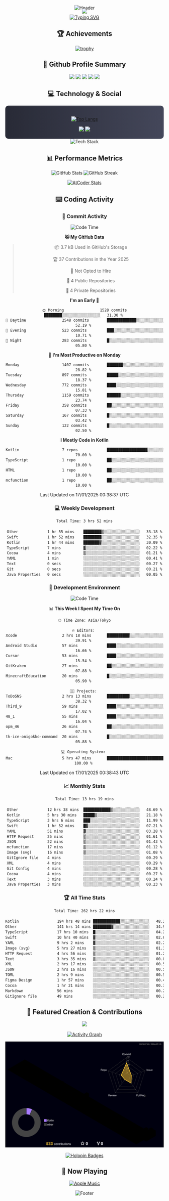 <div align="center">
  
![Header](https://capsule-render.vercel.app/api?type=waving&color=gradient&customColorList=12&height=300&section=header&text=Welcome%20to%20Batapii's%20Universe&fontSize=50&animation=fadeIn&fontAlignY=40&desc=Android%20Developer%20|%20Kotlin%20LOVE%20)

<div style="margin-top: -20px;">
  <img src="https://readme-typing-svg.herokuapp.com/?lines=Crafting+Android+Experiences;Building+Tomorrow's+Apps+Today;Always+Learning,+Always+Growing&font=Fira%20Code&center=true&width=440&height=45&color=f75c7e&vCenter=true&size=22&pause=1000">
</div>

<a href="https://git.io/typing-svg">
  <img src="https://readme-typing-svg.demolab.com?font=Fira+Code&weight=600&size=28&duration=4000&pause=1000&center=true&vCenter=true&width=800&lines=Hey+there!+I'm+Batapii+%F0%9F%91%8B;Android+Developer+from+Japan+%F0%9F%87%AF%F0%9F%87%B5" alt="Typing SVG" />
</a>

## 🏆 Achievements

[![trophy](https://github-profile-trophy.vercel.app/?username=batapii&theme=onestar&no-frame=true&no-bg=true&column=8&rank=SECRET,SSS,SS,S,AAA,AA,A,B,C,?&margin-w=10&margin-h=10)](https://github.com/ryo-ma/github-profile-trophy)

## 🎯 Github Profile Summary

<div align="center">
  <img src="http://github-profile-summary-cards.vercel.app/api/cards/profile-details?username=batapii&theme=radical" />
  <img src="http://github-profile-summary-cards.vercel.app/api/cards/repos-per-language?username=batapii&theme=radical" />
  <img src="http://github-profile-summary-cards.vercel.app/api/cards/most-commit-language?username=batapii&theme=radical" />
  <img src="http://github-profile-summary-cards.vercel.app/api/cards/stats?username=batapii&theme=radical" />
  <img src="http://github-profile-summary-cards.vercel.app/api/cards/productive-time?username=batapii&theme=radical" />
</div>

## 💻 Technology & Social

<div align="center" style="background: linear-gradient(to right, #282A36, #44475A); padding: 20px; border-radius: 10px;">

[![Top Langs](https://github-readme-stats.vercel.app/api/top-langs/?username=batapii
)](https://github.com/anuraghazra/github-readme-stats)

<div style="margin-top: 15px">
<a href="https://github.com/batapii"><img src="https://img.shields.io/github/followers/batapii?style=for-the-badge&logo=github&label=Follow&color=ff6e96&labelColor=282A36"/></a>
<a href="https://twitter.com/batapii3939"><img src="https://img.shields.io/twitter/follow/batapii?style=for-the-badge&logo=twitter&color=1DA1F2&labelColor=282A36&label= Twitter"/></a>
</div>

</div>

<div align="center">
<img src="https://github-readme-tech-stack.vercel.app/api/cards?title=Tech+Stack&align=center&titleAlign=center&fontSize=20&lineHeight=10&lineCount=4&theme=github_dark&width=800&bg=%230D1117&badge=%23161B22&border=%2321262D&titleColor=%2358A6FF&line1=kotlin%2Ckotlin%2C0095D5%3Bandroid%2Candroid%2C00ff00%3Bjetpackcompose%2Cjetpack%2C4285F4%3B&line2=swift%2Cswift%2CFA7343%3Bfirebase%2Cfirebase%2CFFCA28%3Bgithub%2Cgithub%2C181717%3B&line3=typescript%2Ctypescript%2C3178C6%3Bgraphql%2Cgraphql%2CE10098%3Bsupabase%2Csupabase%2C3FCF8E%3B&line4=gradle%2Cgradle%2C02303A%3Bgitkraken%2Cgitkraken%2C179287%3Bpostman%2Cpostman%2CFF6C37%3B" alt="Tech Stack" />
</div>



## 📊 Performance Metrics

<div align="center">

![GitHub Stats](https://github-readme-stats.vercel.app/api?username=batapii&show_icons=true&theme=radical&hide_border=true&bg_color=0D1117)
![GitHub Streak](https://github-readme-streak-stats.herokuapp.com/?user=batapii&theme=radical&hide_border=true&background=0D1117)

[![AtCoder Stats](https://atcoder-readme-stats.vercel.app/stats/batapii3939?theme=dark&show_history=5&width=495)](https://github.com/iwbc-mzk/atcoder-readme-stats)

</div>

## ⌨️ Coding Activity

### 🌟 Commit Activity
<!--START_SECTION:commit-stats-->
![Code Time](http://img.shields.io/badge/Code%20Time-405%20hrs%2043%20mins-blue)

**🐱 My GitHub Data** 

> 📦 3.7 kB Used in GitHub's Storage 
 > 
> 🏆 37 Contributions in the Year 2025
 > 
> 🚫 Not Opted to Hire
 > 
> 📜 4 Public Repositories 
 > 
> 🔑 4 Private Repositories 
 > 
**I'm an Early 🐤** 

```text
🌞 Morning                1528 commits        ████████░░░░░░░░░░░░░░░░░   31.30 % 
🌆 Daytime                2548 commits        █████████████░░░░░░░░░░░░   52.19 % 
🌃 Evening                523 commits         ███░░░░░░░░░░░░░░░░░░░░░░   10.71 % 
🌙 Night                  283 commits         █░░░░░░░░░░░░░░░░░░░░░░░░   05.80 % 
```
📅 **I'm Most Productive on Monday** 

```text
Monday                   1407 commits        ███████░░░░░░░░░░░░░░░░░░   28.82 % 
Tuesday                  897 commits         █████░░░░░░░░░░░░░░░░░░░░   18.37 % 
Wednesday                772 commits         ████░░░░░░░░░░░░░░░░░░░░░   15.81 % 
Thursday                 1159 commits        ██████░░░░░░░░░░░░░░░░░░░   23.74 % 
Friday                   358 commits         ██░░░░░░░░░░░░░░░░░░░░░░░   07.33 % 
Saturday                 167 commits         █░░░░░░░░░░░░░░░░░░░░░░░░   03.42 % 
Sunday                   122 commits         █░░░░░░░░░░░░░░░░░░░░░░░░   02.50 % 
```


**I Mostly Code in Kotlin** 

```text
Kotlin                   7 repos             ██████████████████░░░░░░░   70.00 % 
TypeScript               1 repo              ██░░░░░░░░░░░░░░░░░░░░░░░   10.00 % 
HTML                     1 repo              ██░░░░░░░░░░░░░░░░░░░░░░░   10.00 % 
mcfunction               1 repo              ██░░░░░░░░░░░░░░░░░░░░░░░   10.00 % 
```




 Last Updated on 17/01/2025 00:38:37 UTC
<!--END_SECTION:commit-stats-->

### 💻 Weekly Development
<!--START_SECTION:wakatime-->

```txt
Total Time: 3 hrs 52 mins

Other             1 hr 55 mins    ████████▒░░░░░░░░░░░░░░░░   33.18 %
Swift             1 hr 52 mins    ████████░░░░░░░░░░░░░░░░░   32.35 %
Kotlin            1 hr 44 mins    ███████▓░░░░░░░░░░░░░░░░░   30.09 %
TypeScript        7 mins          ▓░░░░░░░░░░░░░░░░░░░░░░░░   02.22 %
Cocoa             4 mins          ▒░░░░░░░░░░░░░░░░░░░░░░░░   01.21 %
YAML              1 min           ░░░░░░░░░░░░░░░░░░░░░░░░░   00.41 %
Text              0 secs          ░░░░░░░░░░░░░░░░░░░░░░░░░   00.27 %
Git               0 secs          ░░░░░░░░░░░░░░░░░░░░░░░░░   00.21 %
Java Properties   0 secs          ░░░░░░░░░░░░░░░░░░░░░░░░░   00.05 %
```

<!--END_SECTION:wakatime-->

### 🔨 Development Environment
<!--START_SECTION:dev-stats-->
![Code Time](http://img.shields.io/badge/Code%20Time-405%20hrs%2043%20mins-blue)

📊 **This Week I Spent My Time On** 

```text
🕑︎ Time Zone: Asia/Tokyo

🔥 Editors: 
Xcode                    2 hrs 18 mins       ██████████░░░░░░░░░░░░░░░   39.91 % 
Android Studio           57 mins             ████░░░░░░░░░░░░░░░░░░░░░   16.66 % 
Cursor                   53 mins             ████░░░░░░░░░░░░░░░░░░░░░   15.54 % 
GitKraken                27 mins             ██░░░░░░░░░░░░░░░░░░░░░░░   07.88 % 
MinecraftEducation       20 mins             █░░░░░░░░░░░░░░░░░░░░░░░░   05.90 % 

🐱‍💻 Projects: 
ToDoSNS                  2 hrs 13 mins       ██████████░░░░░░░░░░░░░░░   38.32 % 
Third_9                  59 mins             ████░░░░░░░░░░░░░░░░░░░░░   17.02 % 
48_1                     55 mins             ████░░░░░░░░░░░░░░░░░░░░░   16.04 % 
opm_46                   26 mins             ██░░░░░░░░░░░░░░░░░░░░░░░   07.74 % 
tk-ice-onigokko-command  20 mins             █░░░░░░░░░░░░░░░░░░░░░░░░   05.88 % 

💻 Operating System: 
Mac                      5 hrs 47 mins       █████████████████████████   100.00 % 
```


 Last Updated on 17/01/2025 00:38:43 UTC
<!--END_SECTION:dev-stats-->

### 📈 Monthly Stats
<!--START_SECTION:wakamonth-->

```txt
Total Time: 13 hrs 19 mins

Other             12 hrs 38 mins  ████████████▒░░░░░░░░░░░░   48.69 %
Kotlin            5 hrs 30 mins   █████▒░░░░░░░░░░░░░░░░░░░   21.18 %
TypeScript        3 hrs 6 mins    ███░░░░░░░░░░░░░░░░░░░░░░   11.99 %
Swift             1 hr 52 mins    █▓░░░░░░░░░░░░░░░░░░░░░░░   07.21 %
YAML              51 mins         ▓░░░░░░░░░░░░░░░░░░░░░░░░   03.28 %
HTTP Request      25 mins         ▒░░░░░░░░░░░░░░░░░░░░░░░░   01.61 %
JSON              22 mins         ▒░░░░░░░░░░░░░░░░░░░░░░░░   01.43 %
mcfunction        17 mins         ▒░░░░░░░░░░░░░░░░░░░░░░░░   01.12 %
Image (svg)       16 mins         ▒░░░░░░░░░░░░░░░░░░░░░░░░   01.08 %
GitIgnore file    4 mins          ░░░░░░░░░░░░░░░░░░░░░░░░░   00.29 %
XML               4 mins          ░░░░░░░░░░░░░░░░░░░░░░░░░   00.29 %
Git Config        4 mins          ░░░░░░░░░░░░░░░░░░░░░░░░░   00.28 %
Cocoa             4 mins          ░░░░░░░░░░░░░░░░░░░░░░░░░   00.27 %
Text              3 mins          ░░░░░░░░░░░░░░░░░░░░░░░░░   00.24 %
Java Properties   3 mins          ░░░░░░░░░░░░░░░░░░░░░░░░░   00.23 %
```

<!--END_SECTION:wakamonth-->

### 🏆 All Time Stats
<!--START_SECTION:wakaalltime-->

```txt
Total Time: 262 hrs 22 mins

Kotlin                 194 hrs 48 mins ████████████░░░░░░░░░░░░░   48.27 %
Other                  141 hrs 14 mins ████████▓░░░░░░░░░░░░░░░░   34.99 %
TypeScript             17 hrs 10 mins  █░░░░░░░░░░░░░░░░░░░░░░░░   04.26 %
Swift                  10 hrs 40 mins  ▓░░░░░░░░░░░░░░░░░░░░░░░░   02.65 %
YAML                   9 hrs 2 mins    ▓░░░░░░░░░░░░░░░░░░░░░░░░   02.24 %
Image (svg)            5 hrs 27 mins   ▒░░░░░░░░░░░░░░░░░░░░░░░░   01.35 %
HTTP Request           4 hrs 56 mins   ▒░░░░░░░░░░░░░░░░░░░░░░░░   01.23 %
Text                   3 hrs 35 mins   ▒░░░░░░░░░░░░░░░░░░░░░░░░   00.89 %
XML                    2 hrs 17 mins   ░░░░░░░░░░░░░░░░░░░░░░░░░   00.57 %
JSON                   2 hrs 16 mins   ░░░░░░░░░░░░░░░░░░░░░░░░░   00.56 %
TOML                   2 hrs 9 mins    ░░░░░░░░░░░░░░░░░░░░░░░░░   00.54 %
Figma Design           1 hr 57 mins    ░░░░░░░░░░░░░░░░░░░░░░░░░   00.49 %
Cocoa                  1 hr 21 mins    ░░░░░░░░░░░░░░░░░░░░░░░░░   00.34 %
Markdown               56 mins         ░░░░░░░░░░░░░░░░░░░░░░░░░   00.24 %
GitIgnore file         49 mins         ░░░░░░░░░░░░░░░░░░░░░░░░░   00.21 %
```

<!--END_SECTION:wakaalltime-->


## 🌟 Featured Creation & Contributions

<div align="center">
  <a href="https://github.com/batapii/ToDoSNS">
    <img src="https://github-readme-stats.vercel.app/api/pin/?username=batapii&repo=ToDoSNS&theme=radical&hide_border=true&bg_color=0D1117" />
  </a>

[![Activity Graph](https://github-readme-activity-graph.vercel.app/graph?username=batapii&custom_title=Contribution%20Graph&hide_border=true&theme=radical&bg_color=0D1117)](https://github.com/ashutosh00710/github-readme-activity-graph)

![3D Contrib](./profile-3d-contrib/profile-night-rainbow.svg)

[![Holopin Badges](https://holopin.me/batapii)](https://holopin.io/@batapii)

</div>

## 🎵 Now Playing

<div align="center">
  
[![Apple Music](https://music-profile.rayriffy.com/theme/dark.svg?uid=001005.6598667d2ffd4a10a4f429edd0ba24c4.1156)](https://github.com/rayriffy/apple-music-github-profile)

</div>

![Footer](https://capsule-render.vercel.app/api?type=waving&color=gradient&customColorList=12&height=100&section=footer)

</div>
